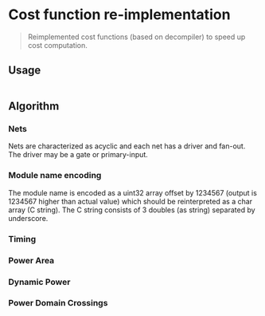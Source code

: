 # Cost function re-implementation
> Reimplemented cost functions (based on decompiler) to speed up cost computation.

## Usage
```sh

```

## Algorithm

### Nets

Nets are characterized as acyclic and each net has a driver and fan-out. The driver may be a gate or primary-input.

### Module name encoding

The module name is encoded as a uint32 array offset by 1234567 (output is 1234567 higher than actual value) which should be reinterpreted as a char array (C string). The C string consists of 3 doubles (as string) separated by underscore.

### Timing

### Power Area

### Dynamic Power

### Power Domain Crossings
